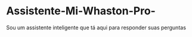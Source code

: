 # Assistente-Mi-Whaston-Pro-
Sou um assistente inteligente que tá aqui para responder suas perguntas 
